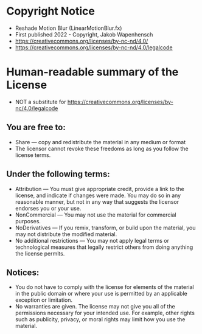 
# Copyright Notice
 - Reshade Motion Blur (LinearMotionBlur.fx)
 - First published 2022 - Copyright, Jakob Wapenhensch
 - https://creativecommons.org/licenses/by-nc-nd/4.0/
 - https://creativecommons.org/licenses/by-nc-nd/4.0/legalcode
 
# Human-readable summary of the License
- NOT a substitute for https://creativecommons.org/licenses/by-nc/4.0/legalcode

## You are free to:
- Share — copy and redistribute the material in any medium or format
- The licensor cannot revoke these freedoms as long as you follow the license terms.

## Under the following terms:
- Attribution — You must give appropriate credit, provide a link to the license, and indicate if changes were made. You may do so in any reasonable manner, but not in any way that suggests the licensor endorses you or your use.
- NonCommercial — You may not use the material for commercial purposes.
- NoDerivatives — If you remix, transform, or build upon the material, you may not distribute the modified material.
- No additional restrictions — You may not apply legal terms or technological measures that legally restrict others from doing anything the license permits.

## Notices:
- You do not have to comply with the license for elements of the material in the public domain or where your use is permitted by an applicable exception or limitation.
- No warranties are given. The license may not give you all of the permissions necessary for your intended use. For example, other rights such as publicity, privacy, or moral rights may limit how you use the material.

